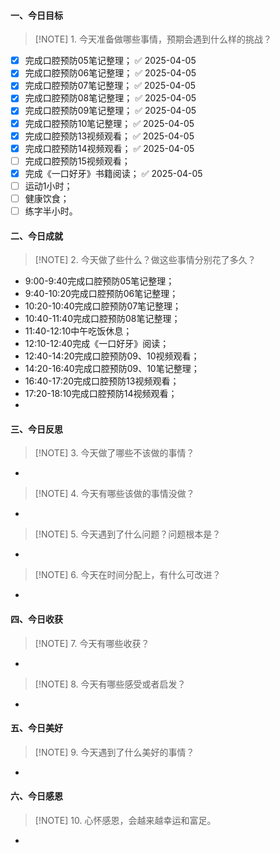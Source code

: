 #### 一、今日目标
> [!NOTE] 1. 今天准备做哪些事情，预期会遇到什么样的挑战？
- [x] 完成口腔预防05笔记整理； ✅ 2025-04-05
- [x] 完成口腔预防06笔记整理； ✅ 2025-04-05
- [x] 完成口腔预防07笔记整理； ✅ 2025-04-05
- [x] 完成口腔预防08笔记整理； ✅ 2025-04-05
- [x] 完成口腔预防09笔记整理； ✅ 2025-04-05
- [x] 完成口腔预防10笔记整理； ✅ 2025-04-05
- [x] 完成口腔预防13视频观看； ✅ 2025-04-05
- [x] 完成口腔预防14视频观看； ✅ 2025-04-05
- [ ] 完成口腔预防15视频观看；
- [x] 完成《一口好牙》书籍阅读； ✅ 2025-04-05
- [ ] 运动1小时；
- [ ] 健康饮食；
- [ ] 练字半小时。

#### 二、今日成就
> [!NOTE] 2. 今天做了些什么？做这些事情分别花了多久？
* 9:00-9:40完成口腔预防05笔记整理；
* 9:40-10:20完成口腔预防06笔记整理；
* 10:20-10:40完成口腔预防07笔记整理；
* 10:40-11:40完成口腔预防08笔记整理；
* 11:40-12:10中午吃饭休息；
* 12:10-12:40完成《一口好牙》阅读；
* 12:40-14:20完成口腔预防09、10视频观看；
* 14:20-16:40完成口腔预防09、10笔记整理；
* 16:40-17:20完成口腔预防13视频观看；
* 17:20-18:10完成口腔预防14视频观看；
* 


#### 三、今日反思
> [!NOTE] 3. 今天做了哪些不该做的事情？
* 
> [!NOTE] 4. 今天有哪些该做的事情没做？
* 
> [!NOTE] 5. 今天遇到了什么问题？问题根本是？
* 
> [!NOTE] 6. 今天在时间分配上，有什么可改进？
* 

#### 四、今日收获
> [!NOTE] 7. 今天有哪些收获？
* 
> [!NOTE] 8. 今天有哪些感受或者启发？
* 

#### 五、今日美好
> [!NOTE] 9. 今天遇到了什么美好的事情？
* 

#### 六、今日感恩
> [!NOTE] 10. 心怀感恩，会越来越幸运和富足。
* 